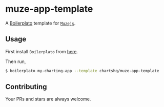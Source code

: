 # muze-app-template

A [Boilerplato](https://github.com/boilerplato/boilerplato) template for [`Muzejs`](https://github.com/chartshq/muze).

## Usage

First install `Boilerplato` from [here](https://github.com/boilerplato/boilerplato).

Then run,

```sh
$ boilerplato my-charting-app --template chartshq/muze-app-template
```

## Contributing

Your PRs and stars are always welcome.